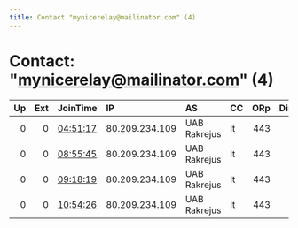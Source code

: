 ```yaml
---
title: Contact "mynicerelay@mailinator.com" (4)
---
```


# Contact: "mynicerelay@mailinator.com" (4)

|   Up |   Ext | JoinTime                                                                                            | IP             | AS           | CC   |   ORp |   Dirp | OS    | Version   | Nickname    |   eFamMembers |
|-----:|------:|:----------------------------------------------------------------------------------------------------|:---------------|:-------------|:-----|------:|-------:|:------|:----------|:------------|--------------:|
|    0 |     0 | [04:51:17](https://metrics.torproject.org/rs.html#details/9FF82E4B37F6C3FD95EFD8ECBAEC7A62BC6DF86F) | 80.209.234.109 | UAB Rakrejus | lt   |   443 |      0 | Linux | 0.3.5.8   | myNiceRelay |             1 |
|    0 |     0 | [08:55:45](https://metrics.torproject.org/rs.html#details/623A554F287FF4DB2FEE427000F9DE144197FD32) | 80.209.234.109 | UAB Rakrejus | lt   |   443 |      0 | Linux | 0.3.2.10  | myNiceRelay |             1 |
|    0 |     0 | [09:18:19](https://metrics.torproject.org/rs.html#details/2B7D855DDE7FB8B06C245D81D5BB86091700C35C) | 80.209.234.109 | UAB Rakrejus | lt   |   443 |      0 | Linux | 0.3.2.10  | myNiceRelay |             1 |
|    0 |     0 | [10:54:26](https://metrics.torproject.org/rs.html#details/4305C2DFDA4843F5E9D2A0087D00AD673B771DC6) | 80.209.234.109 | UAB Rakrejus | lt   |   443 |      0 | Linux | 0.3.5.8   | myNiceRelay |             1 |
